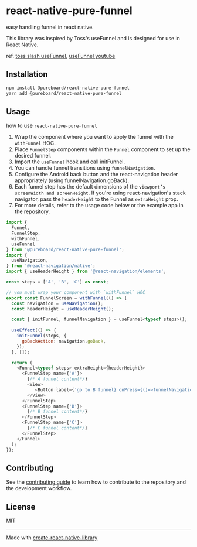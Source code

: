 # react-native-pure-funnel

easy handling funnel in react native.

This library was inspired by Toss's useFunnel and is designed for use in React Native.

ref. [toss slash useFunnel](https://www.slash.page/ko/libraries/react/use-funnel/README.i18n), [useFunnel youtube](https://www.youtube.com/watch?v=NwLWX2RNVcw)

## Installation

```sh
npm install @pureboard/react-native-pure-funnel
yarn add @pureboard/react-native-pure-funnel
```

## Usage

how to use `react-native-pure-funnel`
1. Wrap the component where you want to apply the funnel with the `withFunnel` HOC.
2. Place `FunnelStep` components within the `Funnel` component to set up the desired funnel.
3. Import the `useFunnel` hook and call initFunnel.
4. You can handle funnel transitions using `funnelNavigation`.
5. Configure the Android back button and the react-navigation header appropriately (using funnelNavigation.goBack).
6. Each funnel step has the default dimensions of the `viewport’s screenWidth and screenHeight`. If you're using react-navigation's stack navigator, pass the `headerHeight` to the Funnel as `extraHeight` prop.
7. For more details, refer to the usage code below or the example app in the repository.

```js
import {
  Funnel,
  FunnelStep,
  withFunnel,
  useFunnel
} from '@pureboard/react-native-pure-funnel';
import {
  useNavigation,
} from '@react-navigation/native';
import { useHeaderHeight } from '@react-navigation/elements';

const steps = ['A', 'B', 'C'] as const;

// you must wrap your component with `withFunnel` HOC
export const FunnelScreen = withFunnel(() => {
  const navigation = useNavigation();
  const headerHeight = useHeaderHeight();

  const { initFunnel, funnelNavigation } = useFunnel<typeof steps>();
  
  useEffect(() => {
    initFunnel(steps, {
      goBackAction: navigation.goBack,
    });
  }, []);

  return (
    <Funnel<typeof steps> extraHeight={headerHeight}>
      <FunnelStep name={'A'}>
        {/* A funnel content*/}
        <View>
           <Button label={'go to B funnel} onPress={()=>funnelNavigation.goForward()}/>
        </View>
      </FunnelStep>
      <FunnelStep name={'B'}>
        {/* B funnel content*/}
      </FunnelStep>
      <FunnelStep name={'C'}>
        {/* C funnel content*/}
      </FunnelStep>
    </Funnel>
  );
});
```


## Contributing

See the [contributing guide](CONTRIBUTING.md) to learn how to contribute to the repository and the development workflow.

## License

MIT

---

Made with [create-react-native-library](https://github.com/callstack/react-native-builder-bob)

